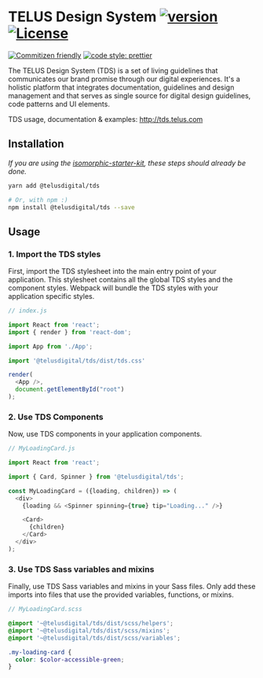 # TELUS Design System [![version][npm-version]][npm-url] [![License][npm-license]][license-url]

[![Commitizen friendly](https://img.shields.io/badge/commitizen-friendly-brightgreen.svg)](http://commitizen.github.io/cz-cli/)
[![code style: prettier](https://img.shields.io/badge/code_style-prettier-ff69b4.svg?style=flat)](https://github.com/prettier/prettier)

The TELUS Design System (TDS) is a set of living guidelines that communicates our brand promise through our digital experiences.
It's a holistic platform that integrates documentation, guidelines and design management and that serves as single source for
digital design guidelines, code patterns and UI elements.

TDS usage, documentation & examples: <http://tds.telus.com>

## Installation

_If you are using the [isomorphic-starter-kit](https://github.com/telusdigital/telus-isomorphic-starter-kit), these steps should already be done._

```sh
yarn add @telusdigital/tds

# Or, with npm :)
npm install @telusdigital/tds --save
```

## Usage

### 1. Import the TDS styles

First, import the TDS stylesheet into the main entry point of your application. This stylesheet contains all the global TDS styles and the
component styles. Webpack will bundle the TDS styles with your application specific styles.

```js
// index.js

import React from 'react';
import { render } from 'react-dom';

import App from './App';

import '@telusdigital/tds/dist/tds.css'

render(
  <App />,
  document.getElementById("root")
);
```

### 2. Use TDS Components

Now, use TDS components in your application components.

```js
// MyLoadingCard.js

import React from 'react';

import { Card, Spinner } from '@telusdigital/tds';

const MyLoadingCard = ({loading, children}) => (
  <div>
    {loading && <Spinner spinning={true} tip="Loading..." />}

    <Card>
      {children}
    </Card>
  </div>
);
```

### 3. Use TDS Sass variables and mixins

Finally, use TDS Sass variables and mixins in your Sass files. Only add these imports into files that use the provided
variables, functions, or mixins.

```scss
// MyLoadingCard.scss

@import '~@telusdigital/tds/dist/scss/helpers';
@import '~@telusdigital/tds/dist/scss/mixins';
@import '~@telusdigital/tds/dist/scss/variables';

.my-loading-card {
  color: $color-accessible-green;
}
```

[license-url]: http://choosealicense.com/licenses/isc/

[npm-url]: https://www.npmjs.com/package/@telusdigital/tds
[npm-version]: https://img.shields.io/npm/v/@telusdigital/tds.svg?style=flat-square
[npm-license]: https://img.shields.io/npm/l/@telusdigital/tds.svg?style=flat-square
